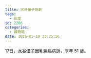 ```yaml
---
title: 水谷優子病逝
tags:
  - 灰度
id: 2206
categories:
  - 雜物箱
date: 2016-05-19 23:25:56
---
```


17日，[水谷優子](https://ja.wikipedia.org/wiki/%E6%B0%B4%E8%B0%B7%E5%84%AA%E5%AD%90)因乳腺癌病逝，享年 51 歲。